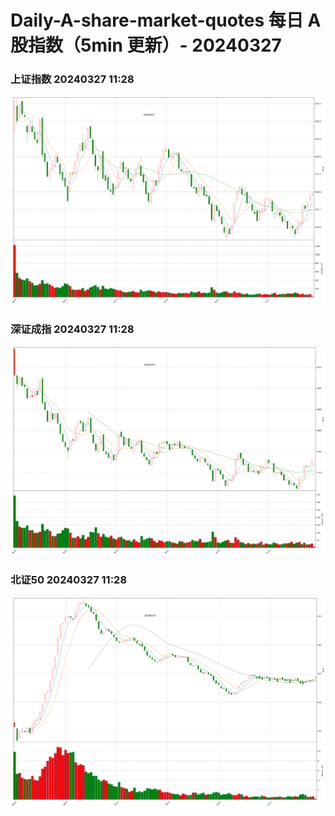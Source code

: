 
# Daily-A-share-market-quotes 每日 A 股指数（5min 更新）- 20240327

### 上证指数 20240327 11:28
![](./fig/2024/3/20240327-sh000001.png)

### 深证成指 20240327 11:28
![](./fig/2024/3/20240327-sz399001.png)

### 北证50 20240327 11:28
![](./fig/2024/3/20240327-bj899050.png)
